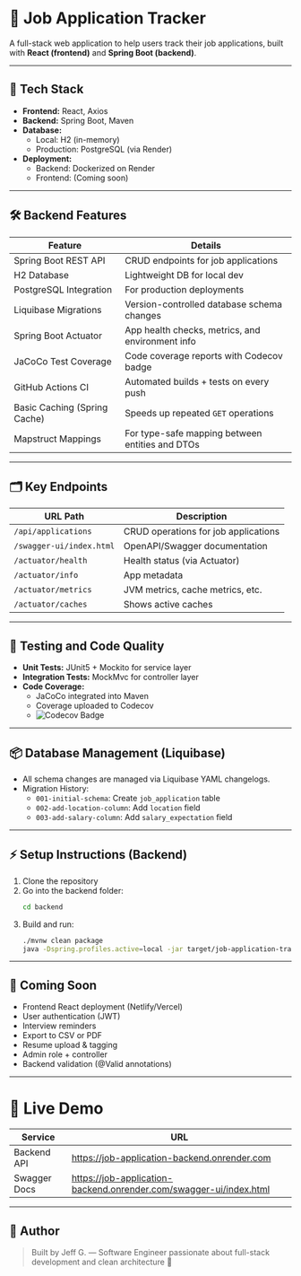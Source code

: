 # 💼 Job Application Tracker

A full-stack web application to help users track their job applications, built with **React (frontend)** and **Spring Boot (backend)**.

---

## 🚀 Tech Stack

- **Frontend:** React, Axios
- **Backend:** Spring Boot, Maven
- **Database:**
    - Local: H2 (in-memory)
    - Production: PostgreSQL (via Render)
- **Deployment:**
    - Backend: Dockerized on Render
    - Frontend: (Coming soon)

---

## 🛠 Backend Features

| Feature                      | Details                                                |
|------------------------------|--------------------------------------------------------|
| Spring Boot REST API         | CRUD endpoints for job applications                    |
| H2 Database                  | Lightweight DB for local dev                           |
| PostgreSQL Integration       | For production deployments                             |
| Liquibase Migrations         | Version-controlled database schema changes             |
| Spring Boot Actuator         | App health checks, metrics, and environment info       |
| JaCoCo Test Coverage         | Code coverage reports with Codecov badge               |
| GitHub Actions CI            | Automated builds + tests on every push                 |
| Basic Caching (Spring Cache) | Speeds up repeated `GET` operations                    |
| Mapstruct Mappings           | For type-safe mapping between entities and DTOs |

---

## 🗂 Key Endpoints

| URL Path                      | Description |
|--------------------------------|-------------|
| `/api/applications`           | CRUD operations for job applications |
| `/swagger-ui/index.html`       | OpenAPI/Swagger documentation |
| `/actuator/health`             | Health status (via Actuator) |
| `/actuator/info`               | App metadata |
| `/actuator/metrics`            | JVM metrics, cache metrics, etc. |
| `/actuator/caches`             | Shows active caches |

---

## 🧪 Testing and Code Quality

- **Unit Tests:** JUnit5 + Mockito for service layer
- **Integration Tests:** MockMvc for controller layer
- **Code Coverage:**
    - JaCoCo integrated into Maven
    - Coverage uploaded to Codecov
    - ![Codecov Badge](https://codecov.io/gh/jeffgladstone/job-application-tracker/branch/main/graph/badge.svg)

---

## 📦 Database Management (Liquibase)

- All schema changes are managed via Liquibase YAML changelogs.
- Migration History:
    - `001-initial-schema`: Create `job_application` table
    - `002-add-location-column`: Add `location` field
    - `003-add-salary-column`: Add `salary_expectation` field

---

## ⚡ Setup Instructions (Backend)

1. Clone the repository
2. Go into the backend folder:
    ```bash
    cd backend
    ```
3. Build and run:
    ```bash
    ./mvnw clean package
    java -Dspring.profiles.active=local -jar target/job-application-tracker.jar
    ```

---

## 🎯 Coming Soon

- Frontend React deployment (Netlify/Vercel)
- User authentication (JWT)
- Interview reminders
- Export to CSV or PDF
- Resume upload & tagging
- Admin role + controller
- Backend validation (@Valid annotations)

---

# 🚀 Live Demo

| Service       | URL |
|---------------|-----|
| Backend API   | https://job-application-backend.onrender.com |
| Swagger Docs  | https://job-application-backend.onrender.com/swagger-ui/index.html |

---

## 🧠 Author

> Built by Jeff G. — Software Engineer passionate about full-stack development and clean architecture 🚀

